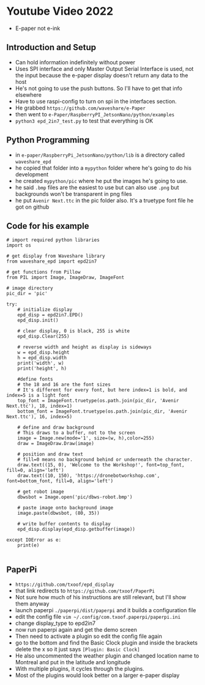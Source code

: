 # Youtube Video 2022

- E-paper not e-ink

## Introduction and Setup

- Can hold information indefinitely without power
- Uses SPI interface and only Master Output Serial Interface is used, not the input because the e-paper display doesn't return any data to the host
- He's not going to use the push buttons. So I'll have to get that info elsewhere
- Have to use raspi-config to turn on spi in the interfaces section.
- He grabbed `https://github.com/waveshare/e-Paper`
- then went to `e-Paper/RaspberryPI_JetsonNano/python/examples`
- `python3 epd_2in7_test.py` to test that everything is OK

## Python Programming

- in `e-paper/RaspberryPi_JetsonNano/python/lib` is a directory called `waveshare_epd`
- he copied that folder into a `mypython` folder where he's going to do his development
- he created `mypython/pic` where he put the images he's going to use. 
- he said `.bmp` files are the easiest to use but can also use `.png` but backgrounds won't be transparent in png files
- he put `Avenir Next.ttc` in the pic folder also. It's a truetype font file he got on github

## Code for his example

```
# import required python libraries
import os

# get display from Waveshare library
from waveshare_epd import epd2in7

# get functions from Pillow
from PIL import Image, ImageDraw, ImageFont

# image directory
pic_dir = 'pic'

try:
    # initialize display
    epd_disp = epd2in7.EPD()
    epd_disp.init()
    
    # clear display, 0 is black, 255 is white
    epd_disp.Clear(255)
    
    # reverse width and height as display is sideways
    w = epd_disp.height
    h = epd_disp.width
    print('width', w)
    print('height', h)
    
    #define fonts
    # the 18 and 16 are the font sizes
    # It's different for every font, but here index=1 is bold, and index=5 is a light font
    top_font = ImageFont.truetype(os.path.join(pic_dir, 'Avenir Next.ttc'), 18, index=1)
    bottom_font = ImageFont.truetype(os.path.join(pic_dir, 'Avenir Next.ttc'), 16, index=5)
    
    # define and draw background
    # This draws to a buffer, not to the screen
    image = Image.new(mode='1', size=(w, h),color=255)
    draw = ImageDraw.Draw(image)
    
    # position and draw text
    # fill=0 means no background behind or underneath the character.
    draw.text((15, 0), 'Welcome to the Workshop!', font=top_font, fill=0, align='left')
    draw.text((10, 150), 'https://dronebotworkshop.com', font=bottom_font, fill=0, align='left')
    
    # get robot image 
    dbwsbot = Image.open('pic/dbws-robot.bmp')
    
    # paste image onto background image
    image.paste(dbwsbot, (80, 35))
    
    # write buffer contents to display
    epd_disp.display(epd_disp.getbuffer(image))
    
except IOError as e:
    print(e)
    
```

## PaperPi

- `https://github.com/txoof/epd_display`
- that link redirects to `https://github.com/txoof/PaperPi`
- Not sure how much of his instructions are still relevant, but I'll show them anyway
- launch paperpi `./paperpi/dist/paperpi` and it builds a configuration file
- edit the config file `vim ~/.config/com.txoof.paperpi/paperpi.ini`
- change display_type to epd2in7
- now run paperpi again and get the demo screen
- Then need to activate a plugin so edit the config file again
- go to the bottom and find the Basic Clock plugin and inside the brackets delete the x so it just says `[Plugin: Basic Clock]`
- He also uncommented the weather plugin and changed location name to Montreal and put in the latitude and longitude
- With multiple plugins, it cycles through the plugins.
- Most of the plugins would look better on a larger e-paper display

